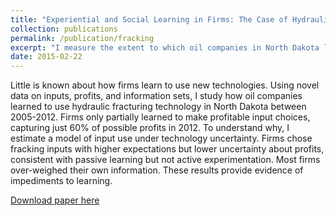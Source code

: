 ```yaml
---
title: "Experiential and Social Learning in Firms: The Case of Hydraulicn Fracturing in the Bakken Shale"
collection: publications
permalink: /publication/fracking
excerpt: "I measure the extent to which oil companies in North Dakota learned how to use fracking technology from their own and their competitors' experiences, and document that intentional experimenting behavior is rare."
date: 2015-02-22
---
```

Little is known about how firms learn to use new technologies. Using novel data on inputs, profits, and information sets, I study how oil companies learned to use hydraulic fracturing technology in North Dakota between 2005-2012. Firms only partially learned to make profitable input choices, capturing just 60% of possible profits in 2012. To understand why, I estimate a model of input use under technology uncertainty. Firms chose fracking inputs with higher expectations but lower uncertainty about profits, consistent with passive learning but not active experimentation. Most firms over-weighed their own information. These results provide evidence of impediments to learning.

[Download paper here](http://tcovert.github.io/files/fracking.pdf)

